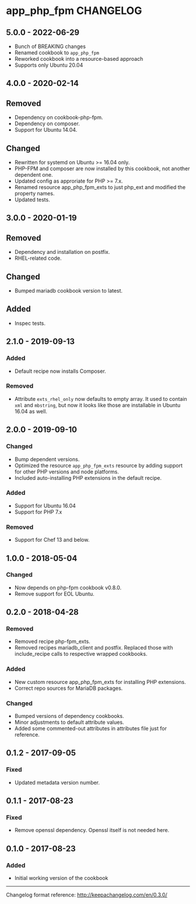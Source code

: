 # app_php_fpm CHANGELOG

## 5.0.0 - 2022-06-29
- Bunch of BREAKING changes
- Renamed cookbook to `app_php_fpm`
- Reworked cookbook into a resource-based approach
- Supports only Ubuntu 20.04

## 4.0.0 - 2020-02-14
## Removed
- Dependency on cookbook-php-fpm.
- Dependency on composer.
- Support for Ubuntu 14.04.

## Changed
- Rewritten for systemd on Ubuntu >= 16.04 only.
- PHP-FPM and composer are now installed by this cookbook, not another dependent one.
- Updated config as approriate for PHP >= 7.x.
- Renamed resource app_php_fpm_exts to just php_ext and modified the property names.
- Updated tests.

## 3.0.0 - 2020-01-19
## Removed
- Dependency and installation on postfix.
- RHEL-related code.

## Changed
- Bumped mariadb cookbook version to latest.

## Added
- Inspec tests.

## 2.1.0 - 2019-09-13
### Added
- Default recipe now installs Composer.

### Removed
- Attribute `exts_rhel_only` now defaults to empty array. It used to contain `xml` and `mbstring`, but now it looks like those are installable in Ubuntu 16.04 as well.

## 2.0.0 - 2019-09-10
### Changed
- Bump dependent versions.
- Optimized the resource `app_php_fpm_exts` resource by adding support for other PHP versions and node platforms.
- Included auto-installing PHP extensions in the default recipe.

### Added
- Support for Ubuntu 16.04
- Support for PHP 7.x

### Removed
- Support for Chef 13 and below.

## 1.0.0 - 2018-05-04
### Changed
- Now depends on php-fpm cookbook v0.8.0.
- Remove support for EOL Ubuntu.

## 0.2.0 - 2018-04-28
### Removed
- Removed recipe php-fpm_exts.
- Removed recipes mariadb_client and postfix. Replaced those with
include_recipe calls to respective wrapped cookbooks.

### Added
- New custom resource app_php_fpm_exts for installing PHP extensions.
- Correct repo sources for MariaDB packages.

### Changed
- Bumped versions of dependency cookbooks.
- Minor adjustments to default attribute values.
- Added some commented-out attributes in attributes file just for reference.

## 0.1.2 - 2017-09-05
### Fixed
- Updated metadata version number.

## 0.1.1 - 2017-08-23
### Fixed
- Remove openssl dependency. Openssl itself is not needed here.

## 0.1.0 - 2017-08-23
### Added
- Initial working version of the cookbook

---
Changelog format reference: http://keepachangelog.com/en/0.3.0/
